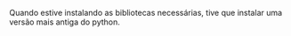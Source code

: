 Quando estive instalando as bibliotecas necessárias, tive que instalar uma versão mais antiga do python.